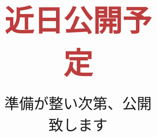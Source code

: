 <div class="kono_center">近日公開予定</div>
<div class="kono_sub">準備が整い次第、公開致します</div>
<style>
.kono_center {
  color: rgb(189,61,61);
  display: block;
  text-align:center;
  font-weight: 900;
  font-size: 10vw;
  margin-bottom: 30px;
}
.kono_sub {
  display: block;
  text-align:center;
  font-weight: 500;
  font-size: 5vw;
  margin-bottom: 200px;
}
</style>
